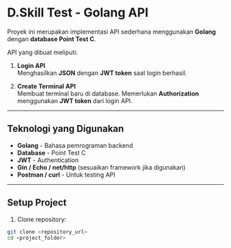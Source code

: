 # D.Skill Test - Golang API

Proyek ini merupakan implementasi API sederhana menggunakan **Golang** dengan **database Point Test C**.  

API yang dibuat meliputi:

1. **Login API**  
   Menghasilkan **JSON** dengan **JWT token** saat login berhasil.

2. **Create Terminal API**  
   Membuat terminal baru di database. Memerlukan **Authorization** menggunakan **JWT token** dari login API.

---

## Teknologi yang Digunakan

- **Golang** - Bahasa pemrograman backend
- **Database** - Point Test C
- **JWT** - Authentication
- **Gin / Echo / net/http** (sesuaikan framework jika digunakan)
- **Postman / curl** - Untuk testing API

---

## Setup Project

1. Clone repository:

```bash
git clone <repository_url>
cd <project_folder>
